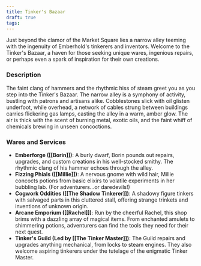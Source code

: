 ```yaml
---
title: Tinker's Bazaar
draft: true
tags:
---
```

Just beyond the clamor of the Market Square lies a narrow alley teeming with the ingenuity of Emberhold's tinkerers and inventors. Welcome to the Tinker's Bazaar, a haven for those seeking unique wares, ingenious repairs, or perhaps even a spark of inspiration for their own creations.

### Description
The faint clang of hammers and the rhythmic hiss of steam greet you as you step into the Tinker's Bazaar. The narrow alley is a symphony of activity, bustling with patrons and artisans alike. Cobblestones slick with oil glisten underfoot, while overhead, a network of cables strung between buildings carries flickering gas lamps, casting the alley in a warm, amber glow. The air is thick with the scent of burning metal, exotic oils, and the faint whiff of chemicals brewing in unseen concoctions.

### Wares and Services
- **Emberforge ([[Borin]])**: A burly dwarf, Borin pounds out repairs, upgrades, and custom creations in his well-stocked smithy. The rhythmic clang of his hammer echoes through the alley.
- **Fizzing Phials ([[Millie]])**: A nervous gnome with wild hair, Millie concocts potions from basic elixirs to volatile experiments in her bubbling lab. (For adventurers...or daredevils!)
- **Cogwork Oddities ([[The Shadow Tinkerer]])**: A shadowy figure tinkers with salvaged parts in this cluttered stall, offering strange trinkets and inventions of unknown origin.
- **Arcane Emporium ([[Rachel]])**: Run by the cheerful Rachel, this shop brims with a dazzling array of magical items. From enchanted amulets to shimmering potions, adventurers can find the tools they need for their next quest.
- **Tinker's Guild (Led by [[The Tinker Master]])**: The Guild repairs and upgrades anything mechanical, from locks to steam engines. They also welcome aspiring tinkerers under the tutelage of the enigmatic Tinker Master.